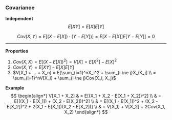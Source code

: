 ### Covariance

**Independent**
$$
    E[XY] = E[X]E[Y]
$$

$$
    Cov(X,Y) = E[(X-E[X])\cdot(Y-E[Y])] = E[X-E[X]]E[Y-E[Y]] = 0
$$

---
**Properties**
1. $Cov(X,X) = E[(X-E[X])^2] = V[X] = E[X^2] - E[X]^2$
2. $Cov(X,Y) = E[XY] - E[X]E[Y]$
3. $V[X_1 + ... + X_n] = E[\sum_{i=1}^nX_i^2 + \sum_{i \ne j}X_iX_j] \\ = \sum_{i=1}^nV[X_i] + \sum_{i \ne j}Cov(X_i, X_j)$


**Example**
$$
    \begin{align*}
        V[X_1 + X_2] & = E[(X_1 + X_2 - E[X_1 + X_2])^2] \\
        & = E[((X_1 - E[X_1]) + (X_2 - E[X_2]))^2] \\ 
        & = E[(X_1 - E[X_1])^2 + (X_2 - E[X_2])^2 + 2(X_1 - E[X_1])(X_2 - E[X_2])] \\ 
        & = V[X_1] + V[X_2] + 2Cov(X_1, X_2)
    \end{align*}
$$